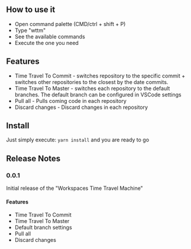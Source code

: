## How to use it

- Open command palette (CMD/ctrl + shift + P)
- Type "wttm"
- See the available commands
- Execute the one you need

## Features

- Time Travel To Commit - switches repository to the specific commit + switches other repositories to the closest by the date commits.
- Time Travel To Master - switches each repository to the default branches. The default branch can be configured in VSCode settings
- Pull all - Pulls coming code in each repository
- Discard changes - Discard changes in each repository

## Install

Just simply execute: `yarn install` and you are ready to go

## Release Notes

### 0.0.1

Initial release of the "Workspaces Time Travel Machine"

#### Features

- Time Travel To Commit
- Time Travel To Master
- Default branch settings
- Pull all
- Discard changes
